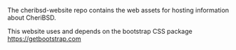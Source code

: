 The cheribsd-website repo contains the web assets for hosting information about CheriBSD.

This website uses and depends on the bootstrap CSS package https://getbootstrap.com

